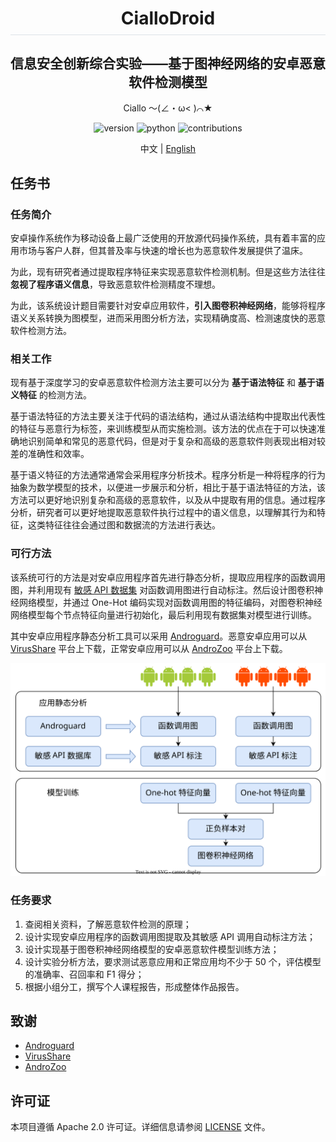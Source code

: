 <!--suppress ALL -->

<div align="center">
    <!--<img src="resources/logo/logo_256.png" alt="logo_256" style="height: 120px" /> -->
	<h1 style="padding-bottom: .3em !important; border-bottom: 1.5px solid #d0d7deb3 !important;">CialloDroid</h1>
</div>

<h2 align="center" style="border-bottom-style: none !important;"> 信息安全创新综合实验——基于图神经网络的安卓恶意软件检测模型 </h2>

<p align="center" style="text-align:center">Ciallo ～(∠・ω< )⌒★</p>

<p align="center" style="text-align:center">
    <img src="https://img.shields.io/badge/version-v0.1.0-brightgreen" alt="version">
    <img src="https://img.shields.io/badge/python-3.9+-yellow" alt="python">
    <img src="https://img.shields.io/badge/contributions-welcome-orange.svg" alt="contributions">
</p>

<p  align="center" style="text-align:center"> 中文 | <a href="README.md"> English </a> </p>

## 任务书

### 任务简介

安卓操作系统作为移动设备上最广泛使用的开放源代码操作系统，具有着丰富的应用市场与客户人群，但其普及率与快速的增长也为恶意软件发展提供了温床。

为此，现有研究者通过提取程序特征来实现恶意软件检测机制。但是这些方法往往 **忽视了程序语义信息**，导致恶意软件检测精度不理想。

为此，该系统设计题目需要针对安卓应用软件，**引入图卷积神经网络**，能够将程序语义关系转换为图模型，进而采用图分析方法，实现精确度高、检测速度快的恶意软件检测方法。

### 相关工作

现有基于深度学习的安卓恶意软件检测方法主要可以分为 **基于语法特征** 和 **基于语义特征** 的检测方法。

基于语法特征的方法主要关注于代码的语法结构，通过从语法结构中提取出代表性的特征与恶意行为标签，来训练模型从而实施检测。该方法的优点在于可以快速准确地识别简单和常见的恶意代码，但是对于复杂和高级的恶意软件则表现出相对较差的准确性和效率。

基于语义特征的方法通常通常会采用程序分析技术。程序分析是一种将程序的行为抽象为数学模型的技术，以便进一步展示和分析，相比于基于语法特征的方法，该方法可以更好地识别复杂和高级的恶意软件，以及从中提取有用的信息。通过程序分析，研究者可以更好地提取恶意软件执行过程中的语义信息，以理解其行为和特征，这类特征往往会通过图和数据流的方法进行表达。

### 可行方法

该系统可行的方法是对安卓应用程序首先进行静态分析，提取应用程序的函数调用图，并利用现有 [敏感 API 数据集](https://apichecker.github.io/) 对函数调用图进行自动标注。然后设计图卷积神经网络模型，并通过 One-Hot 编码实现对函数调用图的特征编码，对图卷积神经网络模型每个节点特征向量进行初始化，最后利用现有数据集对模型进行训练。

其中安卓应用程序静态分析工具可以采用 [Androguard](https://github.com/androguard/androguard)。恶意安卓应用可以从 [VirusShare](https://virusshare.com/) 平台上下载，正常安卓应用可以从 [AndroZoo](https://androzoo.uni.lu/) 平台上下载。

![architecture](img/architecture-zh.svg)

### 任务要求

1. 查阅相关资料，了解恶意软件检测的原理；
2. 设计实现安卓应用程序的函数调用图提取及其敏感 API 调用自动标注方法；
3. 设计实现基于图卷积神经网络模型的安卓恶意软件模型训练方法；
4. 设计实验分析方法，要求测试恶意应用和正常应用均不少于 50 个，评估模型的准确率、召回率和 F1 得分；
5. 根据小组分工，撰写个人课程报告，形成整体作品报告。

## 致谢

- [Androguard](https://github.com/androguard/androguard)
- [VirusShare](https://virusshare.com/)
- [AndroZoo](https://androzoo.uni.lu/)

## 许可证

本项目遵循 Apache 2.0 许可证。详细信息请参阅 [LICENSE](LICENSE) 文件。